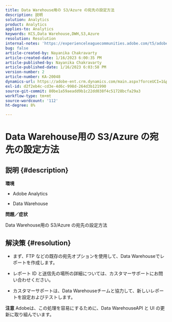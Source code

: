```yaml
---
title: Data Warehouse用の S3/Azure の宛先の設定方法
description: 説明
solution: Analytics
product: Analytics
applies-to: Analytics
keywords: KCS,Data Warehouse,DWH,S3,Azure
resolution: Resolution
internal-notes: 'https://experienceleaguecommunities.adobe.com/t5/adobe-analytics-ideas/amazon-s3-support-for-data-warehouse/idi-p/341037  Azure example: https://jira.corp.adobe.com/browse/AN-259530  S3 example: https://jira.corp.adobe.com/browse/AN-294769'
bug: false
article-created-by: Nayanika Chakravarty
article-created-date: 1/16/2023 6:00:35 PM
article-published-by: Nayanika Chakravarty
article-published-date: 1/16/2023 6:03:58 PM
version-number: 2
article-number: KA-20048
dynamics-url: https://adobe-ent.crm.dynamics.com/main.aspx?forceUCI=1&pagetype=entityrecord&etn=knowledgearticle&id=fd7de4a8-c795-ed11-aad1-6045bd006149
exl-id: d2f2eb4c-cd3e-4d6c-998d-264d3b121990
source-git-commit: 80be1a59aeadd9b1c22dd038f4c51728bcfa29a3
workflow-type: tm+mt
source-wordcount: '112'
ht-degree: 8%

---
```


# Data Warehouse用の S3/Azure の宛先の設定方法

## 説明 {#description}


<b>環境</b>

- Adobe Analytics

- Data Warehouse

<b>問題／症状</b>

Data Warehouse用の S3/Azure の宛先の設定方法


## 解決策 {#resolution}


- まず、FTP などの既存の宛先オプションを使用して、Data Warehouseでレポートを作成します。

- レポート ID と送信先の場所の詳細については、カスタマーサポートにお問い合わせください。

- カスタマーサポートは、Data Warehouseチームと協力して、新しいレポートを設定およびテストします。

<b>注意</b>
Adobeは、この処理を容易にするために、Data WarehouseAPI と UI の更新に取り組んでいます。
